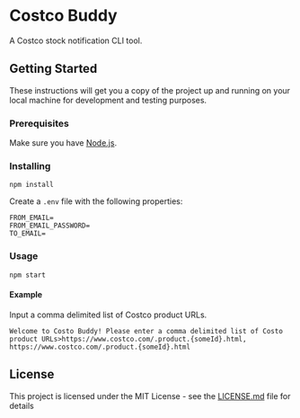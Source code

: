 # Costco Buddy

A Costco stock notification CLI tool.

## Getting Started

These instructions will get you a copy of the project up and running on your local machine for development and testing purposes.

### Prerequisites

Make sure you have [Node.js](http://nodejs.org/).

### Installing

```
npm install
```

Create a `.env` file with the following properties:
```
FROM_EMAIL=
FROM_EMAIL_PASSWORD=
TO_EMAIL=
```

### Usage

```
npm start
```

#### Example

Input a comma delimited list of Costco product URLs.

```
Welcome to Costo Buddy! Please enter a comma delimited list of Costo product URLs>https://www.costco.com/.product.{someId}.html, https://www.costco.com/.product.{someId}.html
```

## License
This project is licensed under the MIT License - see the [LICENSE.md](https://github.com/Whamo12/idor-chat/blob/master/LICENSE) file for details
